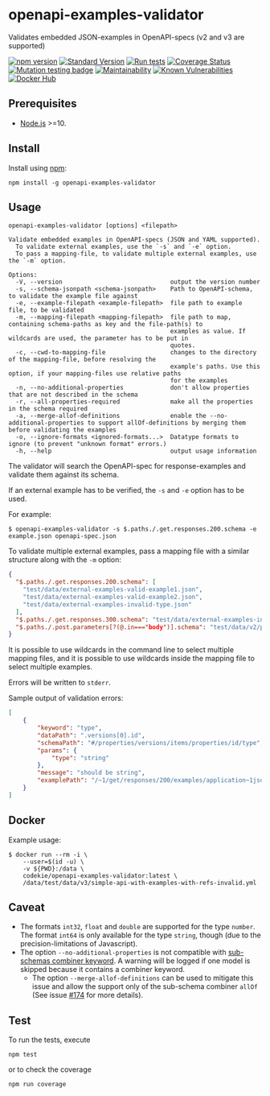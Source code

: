 openapi-examples-validator
==========================

Validates embedded JSON-examples in OpenAPI-specs (v2 and v3 are supported)

[![npm version](https://badge.fury.io/js/openapi-examples-validator.svg)](https://badge.fury.io/js/openapi-examples-validator)
[![Standard Version](https://img.shields.io/badge/release-standard%20version-brightgreen.svg)](https://github.com/conventional-changelog/standard-version)
[![Run tests](https://github.com/codekie/openapi-examples-validator/actions/workflows/test-and-deploy-docker.yml/badge.svg?query=branch%3Amain)](https://github.com/codekie/openapi-examples-validator/actions/workflows/test-and-deploy-docker.yml?query=branch%3Amain)
[![Coverage Status](https://coveralls.io/repos/github/codekie/openapi-examples-validator/badge.svg?branch=main)](https://coveralls.io/github/codekie/openapi-examples-validator?branch=main)
[![Mutation testing badge](https://badge.stryker-mutator.io/github.com/codekie/openapi-examples-validator/main)](https://stryker-mutator.github.io)
[![Maintainability](https://api.codeclimate.com/v1/badges/5094f6ac7754e5a18b1b/maintainability)](https://codeclimate.com/github/codekie/openapi-examples-validator/maintainability)
[![Known Vulnerabilities](https://snyk.io/test/github/codekie/openapi-examples-validator/badge.svg)](https://snyk.io/test/github/codekie/openapi-examples-validator)
[![Docker Hub](https://img.shields.io/badge/docker-ready-blue.svg)](https://hub.docker.com/r/codekie/openapi-examples-validator)

Prerequisites
------------

- [Node.js](https://nodejs.org/) >=10.

Install
-------

Install using [npm](https://docs.npmjs.com/getting-started/what-is-npm):

    npm install -g openapi-examples-validator

Usage
-----

```
openapi-examples-validator [options] <filepath>

Validate embedded examples in OpenAPI-specs (JSON and YAML supported).
  To validate external examples, use the `-s` and `-e` option.
  To pass a mapping-file, to validate multiple external examples, use the `-m` option.

Options:
  -V, --version                              output the version number
  -s, --schema-jsonpath <schema-jsonpath>    Path to OpenAPI-schema, to validate the example file against
  -e, --example-filepath <example-filepath>  file path to example file, to be validated
  -m, --mapping-filepath <mapping-filepath>  file path to map, containing schema-paths as key and the file-path(s) to
                                             examples as value. If wildcards are used, the parameter has to be put in
                                             quotes.
  -c, --cwd-to-mapping-file                  changes to the directory of the mapping-file, before resolving the
                                             example's paths. Use this option, if your mapping-files use relative paths
                                             for the examples
  -n, --no-additional-properties             don't allow properties that are not described in the schema
  -r, --all-properties-required              make all the properties in the schema required
  -a, --merge-allof-definitions              enable the --no-additional-properties to support allOf-definitions by merging them before validating the examples
  -o, --ignore-formats <ignored-formats...>  Datatype formats to ignore (to prevent "unknown format" errors.)
  -h, --help                                 output usage information
````

The validator will search the OpenAPI-spec for response-examples and validate them against its schema.

If an external example has to be verified, the `-s` and `-e` option has to be used.

For example:

```
$ openapi-examples-validator -s $.paths./.get.responses.200.schema -e example.json openapi-spec.json
```

To validate multiple external examples, pass a mapping file with a similar structure along with the `-m` option:

```json
{
  "$.paths./.get.responses.200.schema": [
    "test/data/external-examples-valid-example1.json",
    "test/data/external-examples-valid-example2.json",
    "test/data/external-examples-invalid-type.json"
  ],
  "$.paths./.get.responses.300.schema": "test/data/external-examples-invalid-missing-link.json",
  "$.paths./.post.parameters[?(@.in==="body")].schema": "test/data/v2/post-request/*.json"
}
```
It is possible to use wildcards in the command line to select multiple mapping files, and it is possible to use wildcards inside the mapping file to select multiple examples.

Errors will be written to `stderr`.

Sample output of validation errors:

```json
[
    {
        "keyword": "type",
        "dataPath": ".versions[0].id",
        "schemaPath": "#/properties/versions/items/properties/id/type",
        "params": {
            "type": "string"
        },
        "message": "should be string",
        "examplePath": "/~1/get/responses/200/examples/application~1json"
    }
]
```

Docker
------

Example usage:

```shell
$ docker run --rm -i \
    --user=$(id -u) \
    -v ${PWD}:/data \
    codekie/openapi-examples-validator:latest \
    /data/test/data/v3/simple-api-with-examples-with-refs-invalid.yml
```

Caveat
------

- The formats `int32`, `float` and `double` are supported for the type `number`. The format `int64` is only available
  for the type `string`, though (due to the precision-limitations of Javascript).
- The option `--no-additional-properties` is not compatible with [sub-schemas combiner keyword](https://json-schema.org/understanding-json-schema/reference/combining.html). A warning will be logged if one model is skipped because it contains a combiner keyword.
  - The option `--merge-allof-definitions` can be used to mitigate this issue and allow the support only of the sub-schema combiner `allOf` (See issue [#174](https://github.com/codekie/openapi-examples-validator/issues/174) for more details).

Test
----

To run the tests, execute

    npm test

or to check the coverage

    npm run coverage
